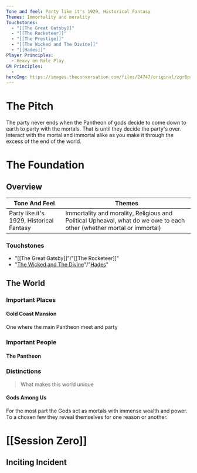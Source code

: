```yaml
---
Tone and feel: Party like it's 1929, Historical Fantasy
Themes: Immortality and morality
Touchstones:
  - "[[The Great Gatsby]]"
  - "[[The Rocketeer]]"
  - "[[The Prestige]]"
  - "[[The Wicked and The Divine]]"
  - "[[Hades]]"
Player Principles:
  - Heavy on Role Play
GM Principles:
  - 
heroImg: https://images.theconversation.com/files/24747/original/zgr8prqs-1369967328.jpg
---
```

# The Pitch
The party never ends when the Pantheon of gods decide to come down to earth to party with the mortals. That is until they decide the party's over. Interact with the mortal and immortal alike as you make it through the excess of the end of the world. 

# The Foundation

## Overview

| Tone And Feel                            | Themes                   |
| ---------------------------------------- | ------------------------ |
| Party like it's 1929, Historical Fantasy | Immortality and morality, Religious and Political Upheaval, what do we owe to each other (whether mortal or immortal) |

### Touchstones
  - "[[The Great Gatsby]]"/"[[The Rocketeer]]"
  - "[The Wicked and The Divine](https://en.wikipedia.org/wiki/The_Wicked_%2B_The_Divine)"/"[Hades](https://en.wikipedia.org/wiki/Hades_(video_game))"

## The World
### Important Places
#### Gold Coast Mansion
One where the main Pantheon meet and party

### Important People
#### The Pantheon


### Distinctions
> What makes this world unique

#### Gods Among Us
For the most part the Gods act as mortals with immense wealth and power. To a chosen few they reveal themselves for one reason or another. 

# [[Session Zero]]

## Inciting Incident